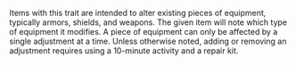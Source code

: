Items with this trait are intended to alter existing pieces of equipment, typically armors, shields, and weapons. The given item will note which type of equipment it modifies. A piece of equipment can only be affected by a single adjustment at a time. Unless otherwise noted, adding or removing an adjustment requires using a 10-minute activity and a repair kit.